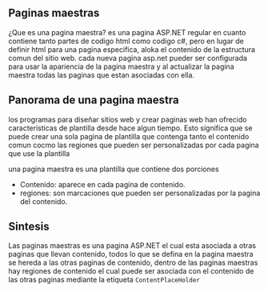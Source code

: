## Paginas maestras
¿Que es una pagina maestra?
es una pagina ASP.NET regular en cuanto contiene tanto partes de codigo html como codigo c#, pero en lugar de definir html para una pagina especifica, aloka el contenido de la estructura comun del sitio web. cada nueva pagina asp.net pueder ser configurada para usar la apariencia de la pagina maestra y al actualizar  la pagina maestra todas las paginas que estan asociadas con ella.
## Panorama de una pagina maestra
los programas para diseñar sitios web y crear paginas web han ofrecido caracteristicas de plantilla desde hace algun tiempo. Esto significa que se puede crear una sola pagina de plantilla que contenga tanto el contenido comun cocmo las regiones que pueden ser personalizadas por cada pagina que use la plantilla

una pagina maestra es una plantilla que contiene dos porciones 
- Contenido: aparece en cada pagina de contenido.
- regiones: son marcaciones que pueden ser personalizadas por la pagina del contenido.


## Sintesis
Las paginas maestras es una pagina ASP.NET el cual esta asociada a otras paginas que llevan contenido, todos lo que se defina en la pagina maestra se hereda a las otras paginas de contenido, dentro de las paginas maestras hay regiones de contenido el cual puede ser asociada con el contenido de las otras paginas mediante la etiqueta `ContentPlaceHolder`

